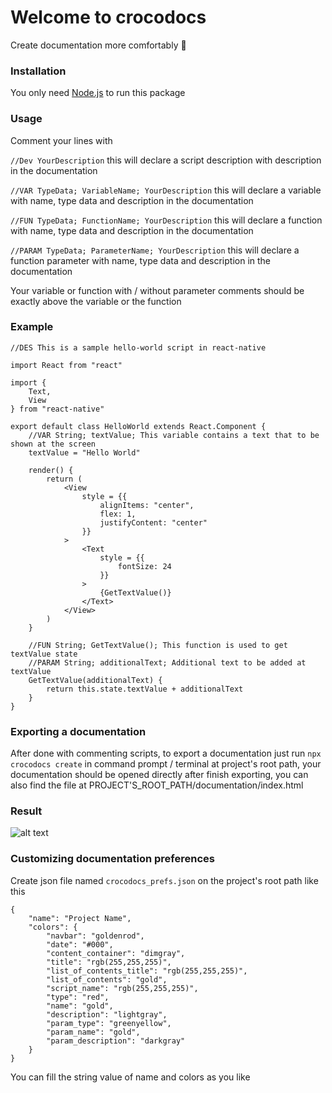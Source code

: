 # Welcome to crocodocs

Create documentation more comfortably 🤩

### Installation

You only need [Node.js](https://nodejs.org/en/) to run this package

### Usage

Comment your lines with

```//Dev YourDescription``` this will declare a script description with description in the documentation

```//VAR TypeData; VariableName; YourDescription``` this will declare a variable with name, type data and description in the documentation

```//FUN TypeData; FunctionName; YourDescription``` this will declare a function with name, type data and description in the documentation

```//PARAM TypeData; ParameterName; YourDescription``` this will declare a function parameter with name, type data and description in the documentation

Your variable or function with / without parameter comments should be exactly above the variable or the function

### Example

```
//DES This is a sample hello-world script in react-native

import React from "react"

import {
    Text,
    View
} from "react-native"

export default class HelloWorld extends React.Component {
    //VAR String; textValue; This variable contains a text that to be shown at the screen
    textValue = "Hello World"

    render() {
        return (
            <View
                style = {{
                    alignItems: "center",
                    flex: 1,
                    justifyContent: "center"
                }}
            >
                <Text
                    style = {{
                        fontSize: 24
                    }}
                >
                    {GetTextValue()}
                </Text>
            </View>
        )
    }

    //FUN String; GetTextValue(); This function is used to get textValue state
    //PARAM String; additionalText; Additional text to be added at textValue
    GetTextValue(additionalText) {
        return this.state.textValue + additionalText
    }
}
```

### Exporting a documentation

After done with commenting scripts, to export a documentation just run ```npx crocodocs create``` in command prompt / terminal at project's root path, your documentation should be opened directly after finish exporting, you can also find the file at PROJECT'S_ROOT_PATH/documentation/index.html

### Result

![alt text](https://github.com/reynaldpn/crocodocs/blob/master/screenshots/1.png)

### Customizing documentation preferences

Create json file named ```crocodocs_prefs.json``` on the project's root path like this

```
{
    "name": "Project Name",
    "colors": {
        "navbar": "goldenrod",
        "date": "#000",
        "content_container": "dimgray",
        "title": "rgb(255,255,255)",
        "list_of_contents_title": "rgb(255,255,255)", 
        "list_of_contents": "gold",
        "script_name": "rgb(255,255,255)",
        "type": "red",
        "name": "gold",
        "description": "lightgray",
        "param_type": "greenyellow",
        "param_name": "gold",
        "param_description": "darkgray"
    }
}
```

You can fill the string value of name and colors as you like